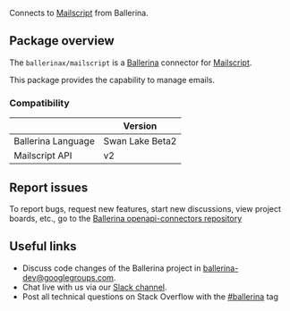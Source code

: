 Connects to [Mailscript](https://docs.mailscript.com/#api) from Ballerina.

## Package overview

The `ballerinax/mailscript` is a [Ballerina](https://ballerina.io/) connector for [Mailscript](https://mailscript.com/).  

This package provides the capability to manage emails.

### Compatibility
|                    |  Version        |
|--------------------|-----------------|
| Ballerina Language | Swan Lake Beta2 |
| Mailscript API     | v2              |
 
## Report issues

To report bugs, request new features, start new discussions, view project boards, etc., go to the [Ballerina openapi-connectors repository](https://github.com/ballerina-platform/ballerinax-openapi-connectors)

## Useful links

- Discuss code changes of the Ballerina project in [ballerina-dev@googlegroups.com](mailto:ballerina-dev@googlegroups.com).
- Chat live with us via our [Slack channel](https://ballerina.io/community/slack/).
- Post all technical questions on Stack Overflow with the [#ballerina](https://stackoverflow.com/questions/tagged/ballerina) tag
